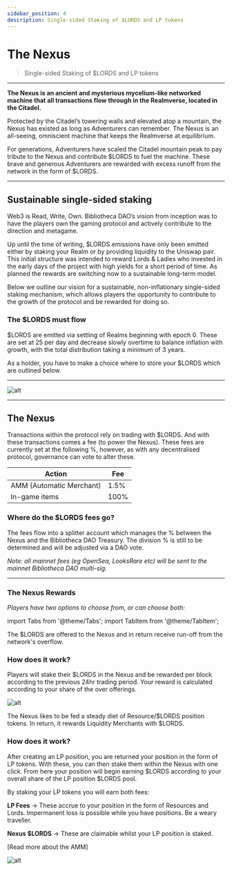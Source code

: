 ```yaml
---
sidebar_position: 4
description: Single-sided Staking of $LORDS and LP tokens
---
```


# The Nexus

> Single-sided Staking of $LORDS and LP tokens

---

**The Nexus is an ancient and mysterious mycelium-like networked machine that all transactions flow through in the Realmverse, located in the Citadel.**

Protected by the Citadel’s towering walls and elevated atop a mountain, the Nexus has existed as long as Adventurers can remember. The Nexus is an all-seeing, omniscient machine that keeps the Realmverse at equilibrium.

For generations, Adventurers have scaled the Citadel mountain peak to pay tribute to the Nexus and contribute $LORDS to fuel the machine. These brave and generous Adventurers are rewarded with excess runoff from the network in the form of $LORDS.

---

## Sustainable single-sided staking

Web3 is Read, Write, Own. Bibliotheca DAO’s vision from inception was to have the players own the gaming protocol and actively contribute to the direction and metagame.

Up until the time of writing, $LORDS emissions have only been emitted either by staking your Realm or by providing liquidity to the Uniswap pair. This initial structure was intended to reward Lords & Ladies who invested in the early days of the project with high yields for a short period of time. As planned the rewards are switching now to a sustainable long-term model.

Below we outline our vision for a sustainable, non-inflationary single-sided staking mechanism, which allows players the opportunity to contribute to the growth of the protocol and be rewarded for doing so.



### The $LORDS must flow

$LORDS are emitted via settling of Realms beginning with epoch 0. These are set at 25 per day and decrease slowly overtime to balance inflation with growth, with the total distribution taking a minimum of 3 years. 

As a holder, you have to make a choice where to store your $LORDS which are outlined below.

---

![alt](/img/game/lords-tokenomics.png)

---


## The Nexus

Transactions within the protocol rely on trading with $LORDS. And with these transactions comes a fee (to power the Nexus). These fees are currently set at the following %, however, as with any decentralised protocol, governance can vote to alter these.

| Action | Fee |
| ----------- | ----------- |
| AMM (Automatic Merchant) | 1.5% |
| In-game items | 100% |

### Where do the $LORDS fees go? 

The fees flow into a splitter account which manages the % between the Nexus and the Bibliotheca DAO Treasury. The division % is still to be determined and will be adjusted via a DAO vote.

*Note: all mainnet fees (eg OpenSea, LooksRare etc) will be sent to the mainnet  Bibliotheca DAO multi-sig.*

---

### The Nexus Rewards

*Players have two options to choose from, or can choose both:*

import Tabs from '@theme/Tabs';
import TabItem from '@theme/TabItem';

<Tabs>
  <TabItem value="1. $LORDS Offering (single-sided $LORDS staking)" label="1. $LORDS Offering (single-sided $LORDS staking)" default>

The $LORDS are offered to the Nexus and in return receive run-off from the network's overflow.

### How does it work?

Players will stake their $LORDS in the Nexus and be rewarded per block according to the previous 24hr trading period. Your reward is calculated according to your share of the over offerings.


![alt](/img/game/nexus-single-sided.png)  

</TabItem>
  <TabItem value="2. Liquidity Merchant (LP token staking)" label="2. Liquidity Merchant (LP token staking)">

The Nexus likes to be fed a steady diet of Resource/$LORDS position tokens. In return, it rewards Liquidity Merchants with $LORDS.

### How does it work?

After creating an LP position, you are returned your position in the form of LP tokens. With these, you can then stake them within the Nexus with one click. From here your position will begin earning $LORDS according to your overall share of the LP position $LORDS pool.

By staking your LP tokens you will earn both fees:

**LP Fees** -> These accrue to your position in the form of Resources and Lords. Impermanent loss is possible while you have positions. Be a weary traveller.

**Nexus $LORDS** -> These are claimable whilst your LP position is staked.

[Read more about the AMM]

![alt](/img/game/amm-rewards.png)  
</TabItem>
</Tabs>



